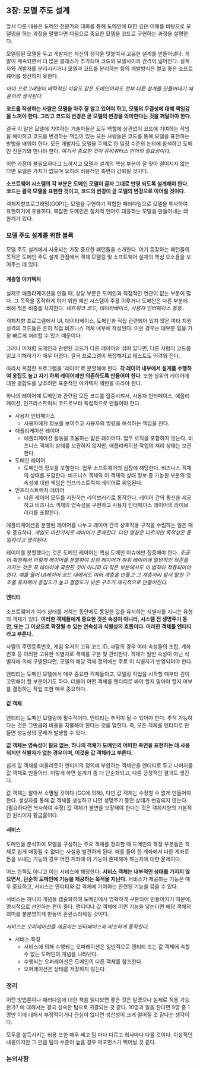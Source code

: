 ## 3장: 모델 주도 설계

앞서 다룬 내용은 도메인 전문가와 대화를 통해 도메인에 대한 깊은 이해를 바탕으로 모댈링을 하는 과정을 말했다면 다음으로 중요한 모델을 코드로 구현하는 과정을 설명한다.

모델링된 모델을 두고 개발자는 자신의 생각을 덧붙여서 고유한 설계를 만들어낸다. 개발이 계속되면서 더 많은 클래스가 추가되며 코드와 모델사이의 간격이 넓어진다. 설계자와 개발자를 분리시키거나 모델과 코드를 분리하는 등의 개발방식은 켤코 좋은 소프트웨어를 생산하지 못한다.

*아마 프로그래밍이 매력적인 이유도 같은 도메인이라도 전부 다른 설계를 만들어내기 때문이라 생각된다.*

**코드를 작성하는 사람은 모델을 아주 잘 알고 있어야 하고, 모델의 무결성에 대해 책임감을 느껴야 한다. 그리고 코드의 변경은 곧 모델의 변경을 의미한다는 것을 깨달아야 한다.**

결국 이 말은 모델에 기여하는 기술자들은 모두 역할에 상관없이 코드에 기여하는 작업을 해야하고 코드를 변경하는 책임이 있는 모든 사람들은 코드를 통해 모델을 표현하는 방법을 배워야 한다. 모든 개발자도 모델을 주제로 한 일정 수준의 논의에 참석하고 도메인 전문가와 만나야 한다. *여기서 중요한 것이 유비쿼터스 언어의 필요성이다.*

이런 과정이 불필요하다고 느껴지고 모델과 설계의 핵심 부분이 잘 맞아 떨어지지 않는다면 모델은 가치가 없으며 오히려 비용적인 측면이 강화될 것이다.

**소프트웨어 시스템의 각 부분은 도메인 모델이 글자 그대로 반영 되도록 설계해야 한다. 코드는 결국 모델을 표현한 것이고, 코드의 변경이 곧 모델의 변경으로 이어질 것이다.**

객체지향프로그래밍(OOP)는 모델을 구현하기 적합한 패러다임으로 모델을 투사하여 표현하기에 유용하다. 복잡한 도메인은 절차적 언어로 대응하는 모델을 만들어내는 데 한계가 있다.

### 모델 주도 설계를 위한 블록

모델 주도 설계에서 사용되는 가장 중요한 패턴들을 소개한다. 여기 등장하는 패턴들의 목적은 도메인 주도 설계 관점에서 객체 모델링 및 소프트웨어 설계의 핵심 요소들을 보여주는 데 있다.

#### 계층형 아키텍처

실제로 애플리케이션을 만들 때, 상당 부분은 도메인과 직접적인 연관이 없는 부분이 많다. 그 목적을 동작하게 하기 위한 제반 시스템이 주를 이루거나 도메인은 다른 부분에 비해 적은 비중을 차지한다. *네트워크 코드, 데이터베이스, 사용자 인터페이스 등등..*

객체지향 프로그램에서 UI, 데이터베이스, 도메인과 직접 관련되어 있지 않은 여타 지원 성격의 코드들은 흔히 직접 비즈니스 객체 내부에 작성된다. 이런 경우는 대부분 일을 가장 빠르게 처리할 수 있기 때문이다.

그러나 이처럼 도메인과 관련된 코드가 다른 레이어와 섞여 있다면, 다른 사람이 코드를 읽고 이해하기가 매우 어렵다. 결국 프로그램이 복잡해지고 테스트도 어려워 진다.

따라서 복잡한 프로그램을 '레이어'로 분할해야 한다. **각 레이어 내부에서 설계를 수행하여 응집도 높고 자기 하위 레이어에만 의존하도록 만들어야 한다**. 또한 상위의 레이어에 대한 결합도를 낮추려면 표준적인 아키텍처 패턴을 따라야 한다.

하나의 레이어에 도메인과 관련된 모든 코드를 집중시켜서, 사용자 인터페이스, 애플리케이션, 인프라스트럭처 코드로부터 독립적으로 만들어야 한다.

- 사용자 인터페이스
  - 사용자에게 정보를 보여주고 사용자의 명령을 해석하는 책임을 진다.
- 애플리케이션 레이어
  - 애플리케이션 활동을 조율하는 얇은 레이어다. 업무 로직을 포함하지 않는다. 비즈니스 객체의 상태를 보관하지 않지만, 애플리케이션 작업의 처리 상태는 보관한다.
- 도메인 레이어
  - 도메인의 정보를 포함한다. 업무 소프트웨어의 심장에 해당한다. 비즈니스 객체의 상태를 포함한다. 비즈니스 객체와 이 객체의 상태 정보 중 가능한 부분의 영속성에 대한 책임은 인프라스트럭처 레이어로 위임된다.
- 인프라스트럭처 레이어
  - 다른 레이어 모두를 지원하는 라이브러리로 동작한다. 레이어 간의 통신을 제공하고 비즈니스 객체의 영속성을 구현하고 사용자 인터페이스 레이어의 라이브러리를 포함한다.

애플리케이션을 분할된 레이어를 나누고 레이어 간의 상호작용 규칙을 수립하는 일은 매우 중요하다. *게임도 마찬가지로 레이어가 존재한다. 다만 명칭은 다르지만 목적성은 동일하다고 생각된다.*

레이어를 분할했다는 것은 도메인 레이어는 핵심 도메인 이슈에만 집중해야 한다. *조금 더 확장해서 이렇게 레이어를 분할하여 상위 레이어가 하위 레이어에 일반적인 의존을 가지는 것은 꼭 레이어에 국한된 것이 아니라 더 작은 부분에서도 이 법칙이 적용되어야 한다. 예를 들어 UI레이어 코드 내에서도 여러 계층을 만들고 그 계층끼리 앞서 말한 구조를 유지해야 응집도가 높고 결합도가 낮은 구조가 재귀적으로 만들어진다.*

#### 엔티티

소프트웨어가 여러 상태를 거치는 동안에도 동일한 값을 유지하는 식별자를 지니는 유형의 객체가 있다. **이러한 객체들에게 중요한 것은 속성이 아니라, 시스템 전 생명주기 동안, 또는 그 이상으로 확장될 수 있는 연속성과 식별성의 흐름이다. 이러한 객체를 엔티티라고 부른다.**

사람의 주민등록번호, 게임 유저의 고유 코드 ID, 사람의 경우 여러 속성들의 조합, 계좌번호 등 이러한 고유한 식별자로 객체를 구분 및 관리한다. 객체가 일반 속성이 아닌 식별자에 의해 구별된다면, 모델의 해당 객체 정의에는 주로 이 식별자가 반영되어야 한다.

엔티티는 도메인 모델에서 매우 중요한 객체들이고, 모델링 작업을 시작할 때부터 깊이 고민해야 할 부분이기도 하다. 더불어 어떤 객체를 엔티티로 봐야 할지 말아야 할지 여부를 결정하는 작업 또한 매우 중요하다.

#### 값 객체

엔티티는 도메인 모델링에 필수적이다. 엔티티는 추적이 될 수 있어야 한다. 추적 가능하다는 것은 그만큼의 비용을 지불해야 한다는 것을 말한다. 즉, 모든 객체를 엔티티로 만들면 성능상의 문제가 발생할 수 있다.

**값 객체는 영속성이 필요 없는, 하나의 객체가 도메인의 어떠한 측면을 표현하는 데 사용되지만 식별자가 없는 경우이며, 이것을 값 객체라고 부른다.**

쉽게 값 객체를 떠올리듯이 엔티티의 정의에 부합하는 객체만을 엔티티로 두고 나머지를 값 객체로 만들어라. 이렇게 하면 설계가 좀 더 단순화되고, 다른 긍정적인 결과도 생긴다.

값 객체는 알아서 소멸될 것이다 (GC에 의해), 다만 값 객체는 수정할 수 없게 만들어야 한다. 생성자를 통해 값 객체를 생성하고 나면 생명주기 동안 상태가 변경되지 않는다. (필요하다면 복사하여 수정) 값 객체가 불변을 보장해야 한다는 것은 객체지향의 기본적인 원리이자 황금률이다.

#### 서비스

도메인을 분석하여 모델을 구성하는 주요 객체를 정의할 때 도메인의 특정 부분들은 객체로 쉽게 매핑될 수 없다는 사실을 발견하게 된다. 예를 들어 한 계좌에서 다른 계좌로 돈을 보내는 기능의 경우 어떤 계좌에 이 기능이 존재해야 하는지에 대한 문제이다.

어느 한쪽도 아니고 이는 서비스에 해당한다. **서비스 객체는 내부적인 상태를 가지지 않으면서, 단순히 도메인에 기능을 제공하는 목적을 지닌다.** 서비스가 제공하는 기능은 매우 중요하고, 서비스는 엔티티와 값 객체에 기여하는 관련된 기능을 묶을 수 있다.

서비스는 하나의 개념들 캡슐화하여 도메인에서 명확하게 구분되어 만들어지기 때문에, 명시적으로 선언하는 편이 좋다. 엔티티나 값 객체에 이런 기능을 넣는다면 해당 객체의 의미를 불분명하게 만들어 혼란스러워질 것이다.

*서비스는 오퍼레이션을 제공하는 인터페이스와 비슷하게 동작한다.*

- 서비스 특징
  - 서비스에 의해 수행되는 오퍼레이션은 일반적으로 엔티티 또는 값 객체에 속할 수 없는 도메인의 개념을 나타낸다.
  - 수행되는 오퍼레이션은 도메인의 다른 객체를 참조한다.
  - 오퍼레이션은 상태를 저장하지 않는다.




### 정리

이런 방법론이나 패러다임에 대한 책을 읽다보면 좋은 것은 알겠으나 실제로 적용 가능한가? 에 대해서는 결국 성숙한 팀으로 귀결되는 것 같다. 10명과 일을 한다면 9명 중 1명만 이에 대해서 부정적이거나 관심이 없다면 생산성이 크게 떨어질 것 같다는 생각이다.

모두를 설득시키는 비용 또한 매우 쎄고 팀 마다 다르고 회사마다 다를 것이다. 이상적인 내용이지만 그 만큼 팀의 수준이 높을 경우 퍼포먼스가 뛰어날 것 같다.

### 논의사항

